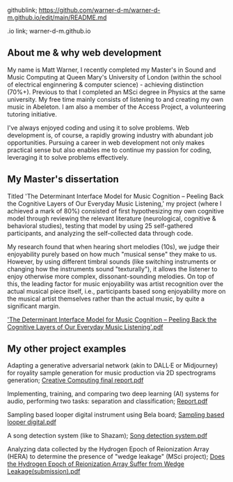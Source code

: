 githublink; https://github.com/warner-d-m/warner-d-m.github.io/edit/main/README.md

.io link; warner-d-m.github.io

## About me & why web development

My name is Matt Warner, I recently completed my Master's in Sound and Music Computing at Queen Mary's University of London (within the school of electrical enginnering & computer science) - achieving distinction (70%+). Previous to that I completed an MSci degree in Physics at the same university. My free time mainly consists of listening to and creating my own music in Abeleton. I am also a member of the Access Project, a volunteering tutoring initiative.

I've always enjoyed coding and using it to solve problems. Web development is, of course, a rapidly growing industry with abundant job opportunities. Pursuing a career in web development not only makes practical sense but also enables me to continue my passion for coding, leveraging it to solve problems effectively.

## My Master's dissertation

Titled 'The Determinant Interface Model for Music Cognition – Peeling Back the Cognitive Layers of Our Everyday Music Listening,' my project (where I achieved a mark of 80%) consisted of first hypothesizing my own cognitive model through reviewing the relevant literature (neurological, cognitive & behavioral studies), testing that model by using 25 self-gathered participants, and analyzing the self-collected data through code.

My research found that when hearing short melodies (10s), we judge their enjoyability purely based on how much "musical sense" they make to us. However, by using different timbral sounds (like switching instruments or changing how the instruments sound "texturally"), it allows the listener to enjoy otherwise more complex, dissonant-sounding melodies. On top of this, the leading factor for music enjoyability was artist recognition over the actual musical piece itself, i.e., participants based song enjoyability more on the musical artist themselves rather than the actual music, by quite a significant margin.

['The Determinant Interface Model for Music Cognition – Peeling Back the Cognitive Layers of Our Everyday Music Listening'.pdf](https://github.com/warner-d-m/warner-d-m.github.io/files/13631604/The.Determinant.Interface.Model.for.Music.Cognition.Peeling.Back.the.Cognitive.Layers.of.Our.Everyday.Music.Listening.pdf)

## My other project examples

Adapting a generative adversarial network (akin to DALL·E or Midjourney) for royality sample generation for music production via 2D spectrograms generation; [Creative Computing final report.pdf](https://github.com/warner-d-m/warner-d-m.github.io/files/13631660/Creative.Computing.final.report.pdf)

Implementing, training, and comparing two deep learning (AI) systems for audio, performing two tasks: separation and classification; [Report.pdf](https://github.com/warner-d-m/warner-d-m.github.io/files/13632241/Report.pdf)

Sampling based looper digital instrument using Bela board; [Sampling based looper digital.pdf](https://github.com/warner-d-m/warner-d-m.github.io/files/13632289/Sampling.based.looper.digital.pdf)

A song detection system (like to Shazam); [Song detection system.pdf](https://github.com/warner-d-m/warner-d-m.github.io/files/13632690/Song.detection.system.pdf)

Analyzing data collected by the Hydrogen Epoch of Reionization Array (HERA) to determine the presence of "wedge leakage" (MSci project); [Does the Hydrogen Epoch of Reionization Array Suffer from Wedge Leakage(submission).pdf](https://github.com/warner-d-m/warner-d-m.github.io/files/13632749/Does.the.Hydrogen.Epoch.of.Reionization.Array.Suffer.from.Wedge.Leakage.submission.pdf)
